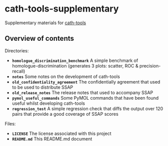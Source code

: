 # cath-tools-supplementary
Supplementary materials for [cath-tools](https://github.com/UCLOrengoGroup/cath-tools)

Overview of contents
-----

Directories:
 * __`homologue_discrimination_benchmark`__ A simple benchmark of homologue-discrimination (generates 3 plots: scatter, ROC & precision-recall)
 * __`notes`__	                            Some notes on the development of cath-tools
 * __`old_confidentiality_agreement`__      The confidentially agreement that used to be used to distribute SSAP
 * __`old_release_notes`__	                The release notes that used to accompany SSAP
 * __`pymol_useful_commands`__	            Some PyMOL commands that have been found useful whilst developing cath-tools
 * __`regression_test`__                    A simple regression check that diffs the output over 120 pairs that provide a good coverage of SSAP scores

Files:
 *  __`LICENSE`__	                        The license associated with this project
 *  __`README.md`__                         This README.md document
